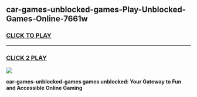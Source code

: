
## car-games-unblocked-games-Play-Unblocked-Games-Online-7661w
<h3>
<a href="https://premium76.site?title=car-games-unblocked-games&ref=24A">CLICK TO PLAY</a></h3>
<hr>

<h3>
<a href="https://premium76.site?title=car-games-unblocked-games&ref=24A">CLICK 2 PLAY</a>
  
</h3>

<a href="https://premium76.site?title=car-games-unblocked-games&ref=24A"><img src="https://clearcache.store/games.png"></a>


**car-games-unblocked-games games unblocked: Your Gateway to Fun and Accessible Online Gaming**
